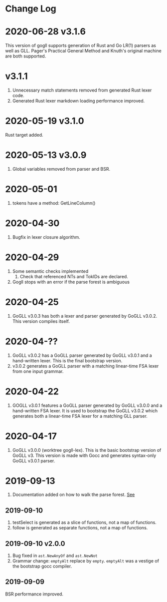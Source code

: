 # Change Log

# 2020-06-28 v3.1.6
This version of gogll supports generation of Rust and Go LR(1) parsers as
well as GLL. Pager's Practical General Method and Knuth's original machine are
both supported.

# v3.1.1
1. Unnecessary match statements removed from generated Rust lexer code.
1. Generated Rust lexer markdown loading performance improved.

# 2020-05-19 v3.1.0
Rust target added.

# 2020-05-13 v3.0.9
1. Global variables removed from parser and BSR.

# 2020-05-01
1. tokens have a method: GetLineColumn()

# 2020-04-30
1. Bugfix in lexer closure algorithm.

# 2020-04-29
1. Some semantic checks implemented
	1. Check that referenced NTs and TokIDs are declared.
1. Gogll stops with an error if the parse forest is ambiguous

# 2020-04-25
1. GoGLL v3.0.3 has both a lexer and parser generated by GoGLL v3.0.2. This version compiles itself.

# 2020-04-??
1. GoGLL v3.0.2 has a GoGLL parser generated by GoGLL v3.0.1 and a hand-written lexer. This is the final bootstrap version.
1. v3.0.2 generates a GoGLL parser with a matching linear-time FSA lexer from one input grammar.

# 2020-04-22
1. GOGLL v3.0.1 features a GoGLL parser generated by GoGLL v3.0.0 and a hand-written
FSA lexer. It is used to bootstrap the GoGLL v3.0.2 which generates both a linear-time FSA 
lexer for a matching GLL parser.

# 2020-04-17 
1. GoGLL v3.0.0 (worktree gogll-lex). This is the basic bootstrap version of GoGLL v3. 
This version is made with Gocc and generates syntax-only GoGLL v3.0.1 parser.

# 2019-09-13
1. Documentation added on how to walk the parse forest. [See](doc/bsr/bsr.md)

## 2019-09-10
1. testSelect is generated as a slice of functions, not a map of functions.
1. follow is generated as separate functions, not a map of functions.

## 2019-09-10 v2.0.0
1. Bug fixed in `ast.NewAnyOf` and `ast.NewNot`
1. Grammar change: `emptyAlt` replace by `empty`. `emptyAlt` was a vestige of 
the bootstrap gocc compiler.

## 2019-09-09
BSR performance improved. 